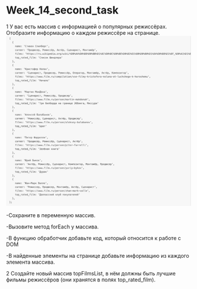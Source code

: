 # Week_14_second_task

1  У вас есть массив с информацией о популярных режиссёрах. Отобразите информацию о каждом режиссёре на странице.
![alt text](image.png)

-Сохраните в переменную массив.

-Вызовите метод forEach у массива.

-В функцию обработчик добавьте код, который относится к работе с DOM

-В найденные элементы на странице добавьте информацию из каждого элемента массива.



2  Создайте новый массив topFilmsList, в нём должны быть лучшие фильмы режиссёров (они хранятся в полях top_rated_film).